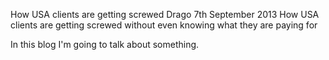 How USA clients are getting screwed
Drago
7th September 2013
How USA clients are getting screwed without even knowing what they are paying for

In this blog I'm going to talk about something.
